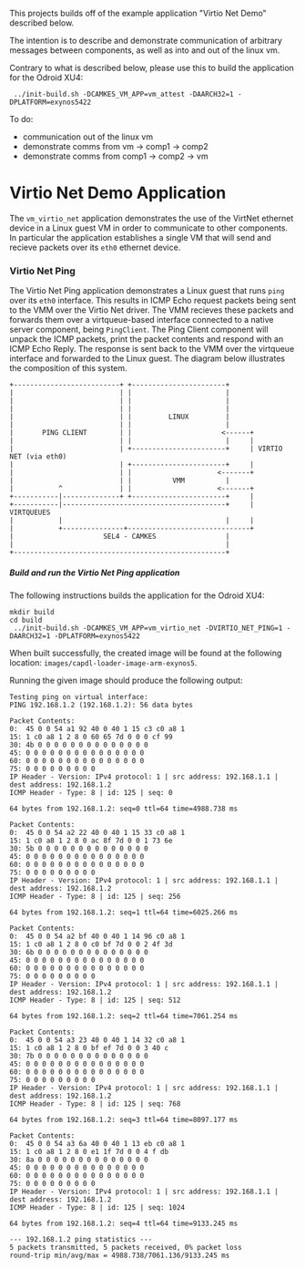 
This projects builds off of the example application "Virtio Net Demo" described below.

The intention is to describe and demonstrate communication of arbitrary messages between components,
as well as into and out of the linux vm.

Contrary to what is described below, please use this to build the application for the Odroid XU4:
```
 ../init-build.sh -DCAMKES_VM_APP=vm_attest -DAARCH32=1 -DPLATFORM=exynos5422
```

To do:
* communication out of the linux vm
* demonstrate comms from vm -> comp1 -> comp2
* demonstrate comms from comp1 -> comp2 -> vm


<!--
  Copyright 2019, Data61
  Commonwealth Scientific and Industrial Research Organisation (CSIRO)
  ABN 41 687 119 230.
  This software may be distributed and modified according to the terms of
  the BSD 2-Clause license. Note that NO WARRANTY is provided.
  See "LICENSE_BSD2.txt" for details.
  @TAG(DATA61_BSD)
-->

# Virtio Net Demo Application

The `vm_virtio_net` application demonstrates the use of the VirtNet ethernet device in a Linux guest VM
in order to communicate to other components. In particular the application establishes a single VM that will
send and recieve packets over its `eth0` ethernet device.

### Virtio Net Ping

The Virtio Net Ping application demonstrates a Linux guest that runs `ping` over its `eth0` interface. This results
in ICMP Echo request packets being sent to the VMM over the Virtio Net driver. The VMM recieves these packets and
forwards them over a virtqueue-based interface connected to a native server component, being `PingClient`. The Ping Client
component will unpack the ICMP packets, print the packet contents and respond with an ICMP Echo Reply. The response is
sent back to the VMM over the virtqueue interface and forwarded to the Linux guest. The diagram below illustrates the
composition of this system.

    +--------------------------+ +-----------------------+
    |                          | |                       |
    |                          | |                       |
    |                          | |                       |
    |                          | |         LINUX         |
    |                          | |                       |
    |       PING CLIENT        | |                      <------+
    |                          | |                       |     |
    |                          | +-----------------------+     | VIRTIO NET (via eth0)
    |                          | +-----------------------+     |
    |                          | |                     <-------+
    |                          | |          VMM          |
    |           ^              | |                     <-------+
    +-----------|--------------+ +-----------------------+     |
    +-----------|----------------------------------------+     | VIRTQUEUES
    |           |                                        |     |
    |           +---------------+------------------------------+
    |                      SEL4 - CAMKES                 |
    |                                                    |
    +----------------------------------------------------+

##### Build and run the Virtio Net Ping application

The following instructions builds the application for the Odroid XU4:
```
mkdir build
cd build
 ../init-build.sh -DCAMKES_VM_APP=vm_virtio_net -DVIRTIO_NET_PING=1 -DAARCH32=1 -DPLATFORM=exynos5422
```

When built successfully, the created image will be found at the following location: `images/capdl-loader-image-arm-exynos5`.

Running the given image should produce the following output:

```
Testing ping on virtual interface:
PING 192.168.1.2 (192.168.1.2): 56 data bytes

Packet Contents:
0:	45 0 0 54 a1 92 40 0 40 1 15 c3 c0 a8 1
15:	1 c0 a8 1 2 8 0 60 65 7d 0 0 0 cf 99
30:	4b 0 0 0 0 0 0 0 0 0 0 0 0 0 0
45:	0 0 0 0 0 0 0 0 0 0 0 0 0 0 0
60:	0 0 0 0 0 0 0 0 0 0 0 0 0 0 0
75:	0 0 0 0 0 0 0 0 0
IP Header - Version: IPv4 protocol: 1 | src address: 192.168.1.1 | dest address: 192.168.1.2
ICMP Header - Type: 8 | id: 125 | seq: 0

64 bytes from 192.168.1.2: seq=0 ttl=64 time=4988.738 ms

Packet Contents:
0:	45 0 0 54 a2 22 40 0 40 1 15 33 c0 a8 1
15:	1 c0 a8 1 2 8 0 ac 8f 7d 0 0 1 73 6e
30:	5b 0 0 0 0 0 0 0 0 0 0 0 0 0 0
45:	0 0 0 0 0 0 0 0 0 0 0 0 0 0 0
60:	0 0 0 0 0 0 0 0 0 0 0 0 0 0 0
75:	0 0 0 0 0 0 0 0 0
IP Header - Version: IPv4 protocol: 1 | src address: 192.168.1.1 | dest address: 192.168.1.2
ICMP Header - Type: 8 | id: 125 | seq: 256

64 bytes from 192.168.1.2: seq=1 ttl=64 time=6025.266 ms

Packet Contents:
0:	45 0 0 54 a2 bf 40 0 40 1 14 96 c0 a8 1
15:	1 c0 a8 1 2 8 0 c0 bf 7d 0 0 2 4f 3d
30:	6b 0 0 0 0 0 0 0 0 0 0 0 0 0 0
45:	0 0 0 0 0 0 0 0 0 0 0 0 0 0 0
60:	0 0 0 0 0 0 0 0 0 0 0 0 0 0 0
75:	0 0 0 0 0 0 0 0 0
IP Header - Version: IPv4 protocol: 1 | src address: 192.168.1.1 | dest address: 192.168.1.2
ICMP Header - Type: 8 | id: 125 | seq: 512

64 bytes from 192.168.1.2: seq=2 ttl=64 time=7061.254 ms

Packet Contents:
0:	45 0 0 54 a3 23 40 0 40 1 14 32 c0 a8 1
15:	1 c0 a8 1 2 8 0 bf ef 7d 0 0 3 40 c
30:	7b 0 0 0 0 0 0 0 0 0 0 0 0 0 0
45:	0 0 0 0 0 0 0 0 0 0 0 0 0 0 0
60:	0 0 0 0 0 0 0 0 0 0 0 0 0 0 0
75:	0 0 0 0 0 0 0 0 0
IP Header - Version: IPv4 protocol: 1 | src address: 192.168.1.1 | dest address: 192.168.1.2
ICMP Header - Type: 8 | id: 125 | seq: 768

64 bytes from 192.168.1.2: seq=3 ttl=64 time=8097.177 ms

Packet Contents:
0:	45 0 0 54 a3 6a 40 0 40 1 13 eb c0 a8 1
15:	1 c0 a8 1 2 8 0 e1 1f 7d 0 0 4 f db
30:	8a 0 0 0 0 0 0 0 0 0 0 0 0 0 0
45:	0 0 0 0 0 0 0 0 0 0 0 0 0 0 0
60:	0 0 0 0 0 0 0 0 0 0 0 0 0 0 0
75:	0 0 0 0 0 0 0 0 0
IP Header - Version: IPv4 protocol: 1 | src address: 192.168.1.1 | dest address: 192.168.1.2
ICMP Header - Type: 8 | id: 125 | seq: 1024

64 bytes from 192.168.1.2: seq=4 ttl=64 time=9133.245 ms

--- 192.168.1.2 ping statistics ---
5 packets transmitted, 5 packets received, 0% packet loss
round-trip min/avg/max = 4988.738/7061.136/9133.245 ms
```
